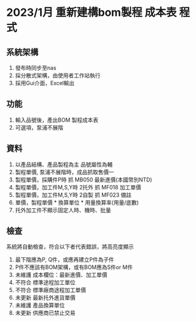 # 2023/1月 重新建構bom製程 成本表 程式

## 系統架構
1. 發布時同步至nas
2. 採分散式架構，由使用者工作站執行
3. 採用Gui介面，Excel輸出

## 功能
1. 輸入品號後，產出BOM 製程成本表
2. 可選項，泵浦不展階

## 資料
1. 以產品結構、產品製程為主 品號屬性為輔
2. 製程單價, 泵浦不展階時，成品抓取售價一
3. 製程單價，採購件P時 抓 MB050 最新進價(本國幣別NTD)
4. 製程單價，加工件M,S,Y時 2托外 抓 MF018 加工單價
5. 製程單價，加工件M,S,Y時 2自製 抓 MF023 備註
6. 單價，製程單價 * 換算單位 * 用量換算率(用量/底數)
7. 托外加工件不顯示固定人時、機時、批量

## 檢查
系統將自動檢查，符合以下者代表錯誤，將高亮度顯示
1. 最下階應為P, Q件，或應再建立P件為子件
2. P件不應該有BOM架構，或有BOM應為S件or M件
3. 未維護 成本欄位：最新進價、加工單價
4. 不符合 標準途程加工單位
5. 不符合 標準廠商途程加工單價
6. 未更新 最新托外進貨單價
7. 未維護 產品換算單位
8. 未更新 供應商已禁止交易